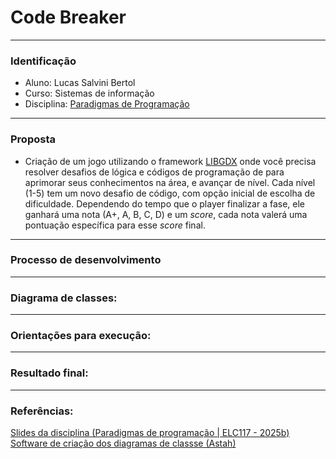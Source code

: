 # Code Breaker

---

### Identificação

- Aluno: Lucas Salvini Bertol  
- Curso: Sistemas de informação  
- Disciplina: [Paradigmas de Programação](https://github.com/AndreaInfUFSM/elc117-2025b/tree/main)

---

### Proposta 

- Criação de um jogo utilizando o framework [LIBGDX](https://libgdx.com/) onde você precisa resolver desafios de lógica e códigos de 
programação de para aprimorar seus conhecimentos na área, e avançar de nível. Cada nível (1-5) tem um novo desafio de código, com opção 
inicial de escolha de dificuldade. 
Dependendo do tempo que o player  finalizar a fase, ele ganhará uma nota (A+, A, B, C, D) e um *score*, 
cada nota valerá uma pontuação específica para esse *score* final. 
    
---

### Processo de desenvolvimento

---

### Diagrama de classes: 

---

### Orientações para execução: 

---

### Resultado final: 

---

### Referências:

[Slides da disciplina (Paradigmas de programação | ELC117 - 2025b)](https://github.com/AndreaInfUFSM/elc117-2025b/tree/main)  
[Software de criação dos diagramas de classse (Astah)](https://astah.net/downloads/)

